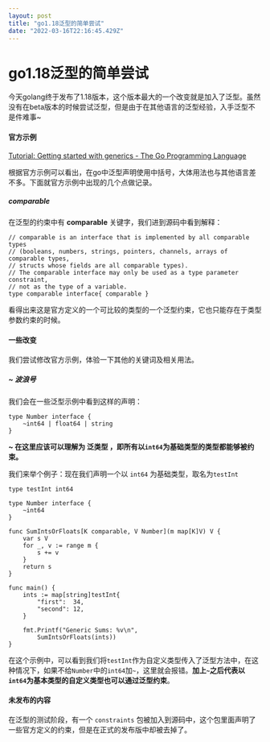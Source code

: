 ```yaml
---
layout: post
title: "go1.18泛型的简单尝试"
date: "2022-03-16T22:16:45.429Z"
---
```

go1.18泛型的简单尝试
=============

今天golang终于发布了1.18版本，这个版本最大的一个改变就是加入了泛型。虽然没有在beta版本的时候尝试泛型，但是由于在其他语言的泛型经验，入手泛型不是件难事~

#### 官方示例

[Tutorial: Getting started with generics - The Go Programming Language](https://go.dev/doc/tutorial/generics)

根据官方示例可以看出，在go中泛型声明使用中括号，大体用法也与其他语言差不多。下面就官方示例中出现的几个点做记录。

##### comparable

在泛型的约束中有 **comparable** 关键字，我们进到源码中看到解释：

    // comparable is an interface that is implemented by all comparable types
    // (booleans, numbers, strings, pointers, channels, arrays of comparable types,
    // structs whose fields are all comparable types).
    // The comparable interface may only be used as a type parameter constraint,
    // not as the type of a variable.
    type comparable interface{ comparable }
    

看得出来这是官方定义的一个可比较的类型的一个泛型约束，它也只能存在于类型参数约束的时候。

#### 一些改变

我们尝试修改官方示例，体验一下其他的关键词及相关用法。

##### ~ 波浪号

我们会在一些泛型示例中看到这样的声明：

    type Number interface {
    	~int64 | float64 | string
    }
    

**~ 在这里应该可以理解为 泛类型 ，即所有以`int64`为基础类型的类型都能够被约束。**

我们来举个例子：现在我们声明一个以 `int64` 为基础类型，取名为`testInt`

    type testInt int64
    
    type Number interface {
    	~int64
    }
    
    func SumIntsOrFloats[K comparable, V Number](m map[K]V) V {
    	var s V
    	for _, v := range m {
    		s += v
    	}
    	return s
    }
    
    func main() {
    	ints := map[string]testInt{
    		"first":  34,
    		"second": 12,
    	}
    
    	fmt.Printf("Generic Sums: %v\n",
    		SumIntsOrFloats(ints))
    }
    

在这个示例中，可以看到我们将`testInt`作为自定义类型传入了泛型方法中，在这种情况下，如果不给`Number`中的`int64`加`~`，这里就会报错。**加上`~`之后代表以`int64`为基本类型的自定义类型也可以通过泛型约束**。

#### 未发布的内容

在泛型的测试阶段，有一个 `constraints` 包被加入到源码中，这个包里面声明了一些官方定义的约束，但是在正式的发布版中却被去掉了。